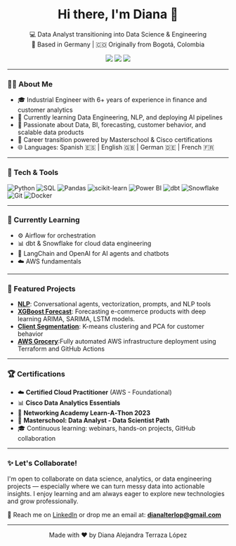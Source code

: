 
<h1 align="center">Hi there, I'm Diana 👋</h1>

<p align="center">
  💻 Data Analyst transitioning into Data Science & Engineering<br/>
  📍 Based in Germany | 🇨🇴 Originally from Bogotá, Colombia
</p>
<p align="center">
  <a href="https://www.linkedin.com/in/dianaterrazalopez/"><img src="https://img.shields.io/badge/-LinkedIn-blue?style=flat-square&logo=linkedin" /></a>
  <a href="https://github.com/Dianaaleja"><img src="https://img.shields.io/badge/-GitHub-181717?style=flat-square&logo=github" /></a>
  <a href="mailto:dianalterlop@gmail.com"><img src="https://img.shields.io/badge/-Email-white?style=flat-square&logo=gmail" /></a>
</p>

---

### 👩‍💻 About Me

- 🎓 Industrial Engineer with 6+ years of experience in finance and customer analytics  
- 🌱 Currently learning Data Engineering, NLP, and deploying AI pipelines  
- 🧠 Passionate about Data, BI, forecasting, customer behavior, and scalable data products  
- 🚀 Career transition powered by Masterschool & Cisco certifications  
- 🌐 Languages: Spanish 🇪🇸 | English 🇬🇧 | German 🇩🇪 | French 🇫🇷

---

### 🚀 Tech & Tools

![Python](https://img.shields.io/badge/Python-3670A0?style=for-the-badge&logo=python&logoColor=ffdd54)
![SQL](https://img.shields.io/badge/SQL-025E8C?style=for-the-badge&logo=postgresql&logoColor=white)
![Pandas](https://img.shields.io/badge/pandas-150458?style=for-the-badge&logo=pandas)
![scikit-learn](https://img.shields.io/badge/scikit--learn-F7931E?style=for-the-badge&logo=scikit-learn&logoColor=white)
![Power BI](https://img.shields.io/badge/Power%20BI-F2C811?style=for-the-badge&logo=powerbi&logoColor=000)
![dbt](https://img.shields.io/badge/dbt-%23FF694B.svg?style=for-the-badge&logo=dbt&logoColor=white)
![Snowflake](https://img.shields.io/badge/Snowflake-56B9DA?style=for-the-badge&logo=snowflake&logoColor=white)
![Git](https://img.shields.io/badge/Git-F05032?style=for-the-badge&logo=git&logoColor=white)
![Docker](https://img.shields.io/badge/Docker-0db7ed?style=for-the-badge&logo=docker&logoColor=white)

---

### 🌱 Currently Learning

- ⚙️ Airflow for orchestration  
- 📊 dbt & Snowflake for cloud data engineering  
- 🧪 LangChain and OpenAI for AI agents and chatbots  
- ☁️ AWS fundamentals  

---

### 📌 Featured Projects

- [**NLP**](https://github.com/Dianaaleja/NLP): Conversational agents, vectorization, prompts, and NLP tools  
- [**XGBoost Forecast**](https://github.com/Dianaaleja/corporacion_favorita): Forecasting e-commerce products with deep learning ARIMA, SARIMA, LSTM models.  
- [**Client Segmentation**](https://github.com/Dianaaleja/travel_tide_customer_segment): K-means clustering and PCA for customer behavior  
- [**AWS Grocery**](https://github.com/Dianaaleja/AWS_grocery):Fully automated AWS infrastructure deployment using Terraform and GitHub Actions  

---

### 🏆 Certifications


- ☁️ **Certified Cloud Practitioner** (AWS - Foundational)  
- 📊 **Cisco Data Analytics Essentials**  
- 🧠 **Networking Academy Learn‑A‑Thon 2023**  
- 🏫 **Masterschool: Data Analyst - Data Scientist Path**  
- 🎓 Continuous learning: webinars, hands-on projects, GitHub collaboration   

---

### ✨ Let's Collaborate!

I'm open to collaborate on data science, analytics, or data engineering projects — especially where we can turn messy data into actionable insights. I enjoy learning and am always eager to explore new technologies and grow professionally. 

💬 Reach me on [LinkedIn](https://www.linkedin.com/in/dianaterrazalopez/) or drop me an email at: **dianalterlop@gmail.com**

---

<p align="center">
  Made with ❤️ by Diana Alejandra Terraza López
</p>
